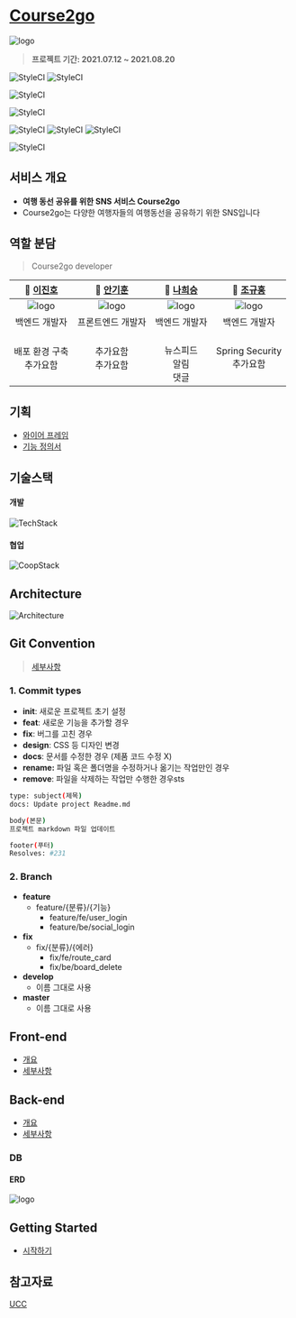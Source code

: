 # [Course2go](http://i5a106.p.ssafy.io/)

![logo](./documentation/img/logo_course2go.png)

> <b> 프로젝트 기간: 2021.07.12 ~ 2021.08.20 </b>

![StyleCI](https://img.shields.io/badge/vue-3-brightgreen)
![StyleCI](https://img.shields.io/badge/vue/cli-4.5.13-brightgreen)

![StyleCI](https://img.shields.io/badge/spring--boot-2.5.2-green)

![StyleCI](https://img.shields.io/badge/mariaDB-10.3.23-blue)

![StyleCI](<https://img.shields.io/badge/ec2(ubuntu)-20.04-orange>)
![StyleCI](https://img.shields.io/badge/pm2-5.1.0-orange)
![StyleCI](https://img.shields.io/badge/nginx-1.18.0-orange)

![StyleCI](<https://img.shields.io/badge/android-9.0(pie)-yellow>)

## 서비스 개요

- <b> 여행 동선 공유를 위한 SNS 서비스 Course2go </b>
- Course2go는 다양한 여행자들의 여행동선을 공유하기 위한 SNS입니다

## 역할 분담

> Course2go developer

|                     **🙋 [이진호](https://github.com/dk-master)**                     |                  **🙋‍ [안기훈](https://github.com/)**                   |          **🙋 [나희승](https://github.com/sjsjsjghkdwp)**           |                      **🙋‍ [조규홍](https://github.com/sitan516/)**                      |
| :-----------------------------------------------------------------------------------: | :----------------------------------------------------------------------: | :-----------------------------------------------------------------: | :-----------------------------------------------------------------------------: |
|                        ![logo](./documentation/img/이진호.png)                        |                 ![logo](./documentation/img/안기훈.png)                  |               ![logo](./documentation/img/나희승.png)               |                     ![logo](./documentation/img/조규홍.png)                     |
|                                     백엔드 개발자                                     |                            프론트엔드 개발자                             |                            백엔드 개발자                            |                                  백엔드 개발자                                  |
| 배포 환경 구축 <br /> 추가요함 <br />| 추가요함 <br /> 추가요함 <br />|  <br /> 뉴스피드 <br /> 알림 <br /> 댓글 <br /> | Spring Security <br /> 추가요함 <br />|
## 기획
* [와이어 프레임](https://www.figma.com/file/MliBKOTk3dwSKhyaA3d2QX/%EA%B3%B5%ED%86%B5%ED%94%84%EB%A1%9C%EC%A0%9D%ED%8A%B8?node-id=0%3A1)
* [기능 정의서](https://www.notion.so/5ed72c38a6ac4ed98a3b1613f12aa333?v=06ba98ba8e984949a3047d3bcaaf7aa3)

## 기술스택
#### 개발
![TechStack](./documentation/img/icons/TechStack.png)
#### 협업
![CoopStack](./documentation/img/icons/CoopStack.png)

## Architecture

![Architecture](./documentation/img/Architecture.png)

## Git Convention
> [세부사항](https://www.notion.so/Git.md)

### 1. Commit types

- **init**: 새로운 프로젝트 초기 설정
- **feat**: 새로운 기능을 추가할 경우
- **fix**: 버그를 고친 경우
- **design**: CSS 등 디자인 변경
- **docs**: 문서를 수정한 경우 (제품 코드 수정 X)
- **rename:** 파일 혹은 폴더명을 수정하거나 옮기는 작업만인 경우
- **remove**: 파일을 삭제하는 작업만 수행한 경우sts

```bash
type: subject(제목)
docs: Update project Readme.md

body(본문)
프로젝트 markdown 파일 업데이트

footer(푸터)
Resolves: #231
```

### 2. Branch

- **feature**
  - feature/{분류}/{기능}
    - feature/fe/user_login
    - feature/be/social_login
- **fix**
  - fix/{분류}/{에러}
    - fix/fe/route_card
    - fix/be/board_delete
- **develop**
  - 이름 그대로 사용
- **master**
  - 이름 그대로 사용

##

## Front-end
* [개요](./documentation/markdown/Front-end.md)
* [세부사항](./frontend/README.md)
## Back-end
* [개요](./documentation/markdown/Back-end.md)
* [세부사항](./backend/README.md)

### DB

#### ERD

![logo](./documentation/img/ERD.png)

## Getting Started
* [시작하기](./documentation/markdown/GettingStarted.md)

## 참고자료

[UCC](./documentation/UCC/Course2go.mp4)
